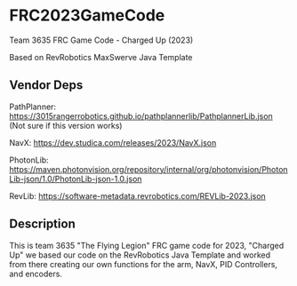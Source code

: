 # FRC2023GameCode
Team 3635 FRC Game Code - Charged Up (2023)

Based on RevRobotics MaxSwerve Java Template

## Vendor Deps

PathPlanner: https://3015rangerrobotics.github.io/pathplannerlib/PathplannerLib.json (Not sure if this version works)

NavX: https://dev.studica.com/releases/2023/NavX.json

PhotonLib: https://maven.photonvision.org/repository/internal/org/photonvision/PhotonLib-json/1.0/PhotonLib-json-1.0.json

RevLib: https://software-metadata.revrobotics.com/REVLib-2023.json

## Description

This is team 3635 "The Flying Legion" FRC game code for 2023, "Charged Up" we based our code on the RevRobotics Java Template and worked from there creating our own functions for the arm, NavX, PID Controllers, and encoders.
